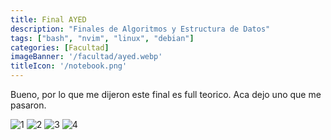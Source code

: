 ```yaml
---
title: Final AYED
description: "Finales de Algoritmos y Estructura de Datos"
tags: ["bash", "nvim", "linux", "debian"]
categories: [Facultad]
imageBanner: '/facultad/ayed.webp'
titleIcon: '/notebook.png'
---
```


Bueno, por lo que me dijeron este final es full teorico. Aca dejo uno que me pasaron.

![1](https://github.com/Fabian-Martinez-Rincon/AyED/assets/55964635/ef5aff49-4269-4f1f-8164-8b301808ecbb)
![2](https://github.com/Fabian-Martinez-Rincon/AyED/assets/55964635/8c762ffb-5961-49a9-b99b-4ac3b927375a)
![3](https://github.com/Fabian-Martinez-Rincon/AyED/assets/55964635/32d10c94-08e8-432b-aeda-1948cd2a8448)
![4](https://github.com/Fabian-Martinez-Rincon/AyED/assets/55964635/54d41cb9-7478-4416-870a-a6936c30fced)